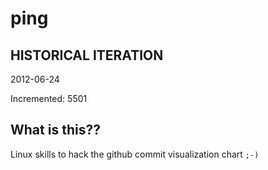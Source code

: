 # ping

## HISTORICAL ITERATION
2012-06-24

Incremented: 5501

## What is this?? 
Linux skills to hack the github commit visualization chart `;-)`
